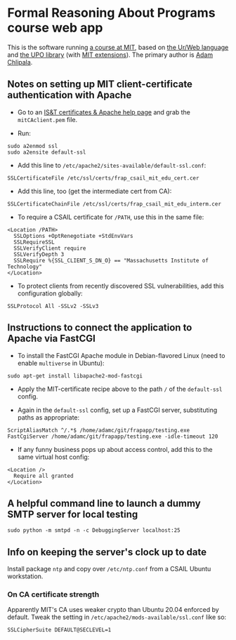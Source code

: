 # Formal Reasoning About Programs course web app

This is the software running [a course at MIT](https://frap.csail.mit.edu/), based on [the Ur/Web language](http://www.impredicative.com/ur/) and [the UPO library](http://upo.csail.mit.edu/) (with [MIT extensions](https://github.com/achlipala/upo_mit)).  The primary author is [Adam Chlipala](http://adam.chlipala.net/).

## Notes on setting up MIT client-certificate authentication with Apache

* Go to an [IS&T certificates & Apache help page](http://kb.mit.edu/confluence/display/istcontrib/Check+MIT+Certificates+on+a+private+web+server) and grab the `mitCAclient.pem` file.

* Run:
```
sudo a2enmod ssl
sudo a2ensite default-ssl
```

* Add this line to `/etc/apache2/sites-available/default-ssl.conf`:
```
SSLCertificateFile /etc/ssl/certs/frap_csail_mit_edu_cert.cer
```

* Add this line, too (get the intermediate cert from CA):
```
SSLCertificateChainFile /etc/ssl/certs/frap_csail_mit_edu_interm.cer
```

* To require a CSAIL certificate for `/PATH`, use this in the same file:
```
<Location /PATH>
  SSLOptions +OptRenegotiate +StdEnvVars
  SSLRequireSSL
  SSLVerifyClient require
  SSLVerifyDepth 3
  SSLRequire %{SSL_CLIENT_S_DN_O} == "Massachusetts Institute of Technology"
</Location>
```

* To protect clients from recently discovered SSL vulnerabilities, add this configuration globally:
```
SSLProtocol All -SSLv2 -SSLv3
```

## Instructions to connect the application to Apache via FastCGI

* To install the FastCGI Apache module in Debian-flavored Linux (need to enable `multiverse` in Ubuntu):
```
sudo apt-get install libapache2-mod-fastcgi
```

* Apply the MIT-certificate recipe above to the path `/` of the `default-ssl` config.

* Again in the `default-ssl` config, set up a FastCGI server, substituting paths as appropriate:
```
ScriptAliasMatch ^/.*$ /home/adamc/git/frapapp/testing.exe
FastCgiServer /home/adamc/git/frapapp/testing.exe -idle-timeout 120
```

* If any funny business pops up about access control, add this to the same virtual host config:
```
<Location />
  Require all granted
</Location>
```

## A helpful command line to launch a dummy SMTP server for local testing

```
sudo python -m smtpd -n -c DebuggingServer localhost:25
```

## Info on keeping the server's clock up to date

Install package `ntp` and copy over `/etc/ntp.conf` from a CSAIL Ubuntu workstation.

### On CA certificate strength

Apparently MIT's CA uses weaker crypto than Ubuntu 20.04 enforced by default.
Tweak the setting in `/etc/apache2/mods-available/ssl.conf` like so:
```
SSLCipherSuite DEFAULT@SECLEVEL=1
```
